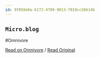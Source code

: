 ```yaml
---
id: 9f058e0a-6172-4789-9013-7819cc56614b
---
```


## `Micro.blog`
#Omnivore

[Read on Omnivore](https://omnivore.app/me/micro-blog-19113e98231) / [Read Original](https://micro.blog/about)


